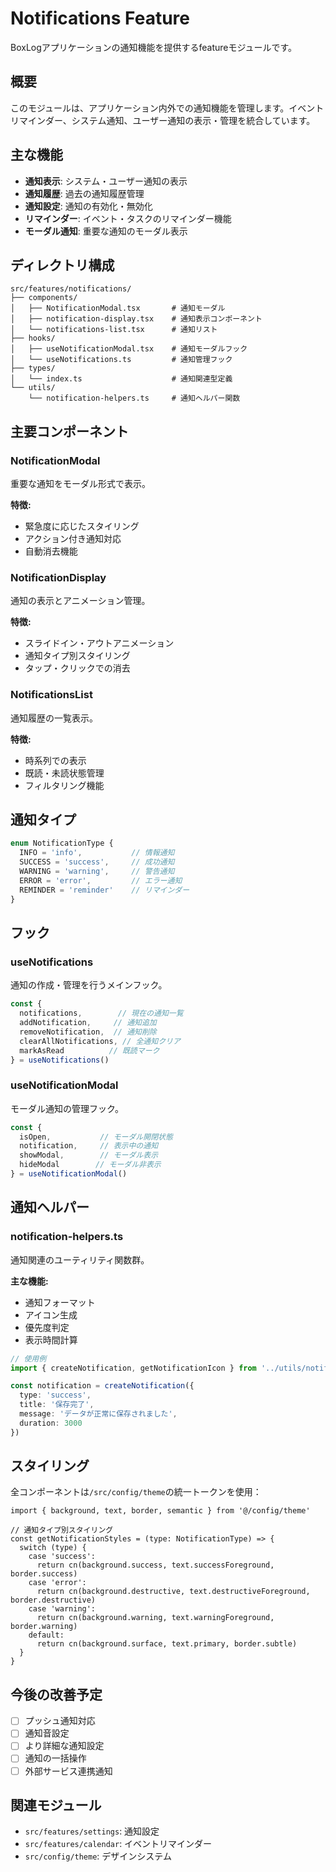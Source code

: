 # Notifications Feature

BoxLogアプリケーションの通知機能を提供するfeatureモジュールです。

## 概要

このモジュールは、アプリケーション内外での通知機能を管理します。イベントリマインダー、システム通知、ユーザー通知の表示・管理を統合しています。

## 主な機能

- **通知表示**: システム・ユーザー通知の表示
- **通知履歴**: 過去の通知履歴管理
- **通知設定**: 通知の有効化・無効化
- **リマインダー**: イベント・タスクのリマインダー機能
- **モーダル通知**: 重要な通知のモーダル表示

## ディレクトリ構成

```
src/features/notifications/
├── components/
│   ├── NotificationModal.tsx       # 通知モーダル
│   ├── notification-display.tsx    # 通知表示コンポーネント
│   └── notifications-list.tsx      # 通知リスト
├── hooks/
│   ├── useNotificationModal.tsx    # 通知モーダルフック
│   └── useNotifications.ts         # 通知管理フック
├── types/
│   └── index.ts                    # 通知関連型定義
└── utils/
    └── notification-helpers.ts     # 通知ヘルパー関数
```

## 主要コンポーネント

### NotificationModal

重要な通知をモーダル形式で表示。

**特徴:**
- 緊急度に応じたスタイリング
- アクション付き通知対応
- 自動消去機能

### NotificationDisplay

通知の表示とアニメーション管理。

**特徴:**
- スライドイン・アウトアニメーション
- 通知タイプ別スタイリング
- タップ・クリックでの消去

### NotificationsList

通知履歴の一覧表示。

**特徴:**
- 時系列での表示
- 既読・未読状態管理
- フィルタリング機能

## 通知タイプ

```typescript
enum NotificationType {
  INFO = 'info',           // 情報通知
  SUCCESS = 'success',     // 成功通知
  WARNING = 'warning',     // 警告通知
  ERROR = 'error',         // エラー通知
  REMINDER = 'reminder'    // リマインダー
}
```

## フック

### useNotifications

通知の作成・管理を行うメインフック。

```typescript
const {
  notifications,        // 現在の通知一覧
  addNotification,     // 通知追加
  removeNotification,  // 通知削除
  clearAllNotifications, // 全通知クリア
  markAsRead          // 既読マーク
} = useNotifications()
```

### useNotificationModal

モーダル通知の管理フック。

```typescript
const {
  isOpen,           // モーダル開閉状態
  notification,     // 表示中の通知
  showModal,        // モーダル表示
  hideModal        // モーダル非表示
} = useNotificationModal()
```

## 通知ヘルパー

### notification-helpers.ts

通知関連のユーティリティ関数群。

**主な機能:**
- 通知フォーマット
- アイコン生成
- 優先度判定
- 表示時間計算

```typescript
// 使用例
import { createNotification, getNotificationIcon } from '../utils/notification-helpers'

const notification = createNotification({
  type: 'success',
  title: '保存完了',
  message: 'データが正常に保存されました',
  duration: 3000
})
```

## スタイリング

全コンポーネントは`/src/config/theme`の統一トークンを使用：

```tsx
import { background, text, border, semantic } from '@/config/theme'

// 通知タイプ別スタイリング
const getNotificationStyles = (type: NotificationType) => {
  switch (type) {
    case 'success':
      return cn(background.success, text.successForeground, border.success)
    case 'error':
      return cn(background.destructive, text.destructiveForeground, border.destructive)
    case 'warning':
      return cn(background.warning, text.warningForeground, border.warning)
    default:
      return cn(background.surface, text.primary, border.subtle)
  }
}
```

## 今後の改善予定

- [ ] プッシュ通知対応
- [ ] 通知音設定
- [ ] より詳細な通知設定
- [ ] 通知の一括操作
- [ ] 外部サービス連携通知

## 関連モジュール

- `src/features/settings`: 通知設定
- `src/features/calendar`: イベントリマインダー
- `src/config/theme`: デザインシステム